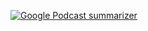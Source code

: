 [![Google Podcast summarizer](https://static.streamlit.io/badges/streamlit_badge_black_white.svg)](https://oldcats-summarize-podcast-app-dmsw9u.streamlit.app/)